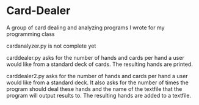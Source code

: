 # Card-Dealer
A group of card dealing and analyzing programs I wrote for my programming class

cardanalyzer.py is not complete yet

carddealer.py asks for the number of hands and cards per hand a user would like from a standard deck of cards. The resulting hands are printed.

carddealer2.py asks for the number of hands and cards per hand a user would like from a standard deck. It also asks for the number of times the program should deal these hands and the name of the textfile that the program will output results to. The resulting hands are added to a textfile.